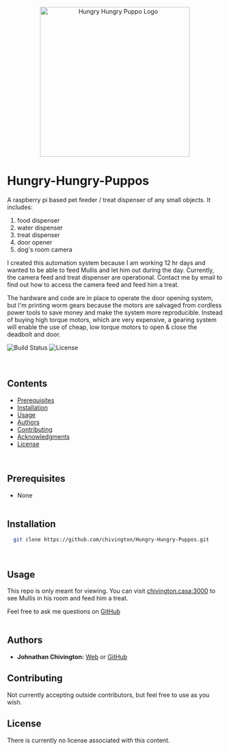 <p align="center">
  <img width='350' src='https://github.com/chivington/Hungry-Hungry-Puppos/blob/main/imgs/hungry-puppo.png' alt='Hungry Hungry Puppo Logo'/>
</p>

# Hungry-Hungry-Puppos
A raspberry pi based pet feeder / treat dispenser of any small objects. It includes:

1. food dispenser
2. water dispenser
3. treat dispenser
4. door opener
5. dog's room camera

I created this automation system because I am working 12 hr days and wanted to be able to feed Mullis and let him out during the day. Currently, the camera feed and treat dispenser are operational. Contact me by email to find out how to access the camera feed and feed him a treat.

The hardware and code are in place to operate the door opening system, but I'm printing worm gears because the motors are salvaged from cordless power tools to save money and make the system more reproducible. Instead of buying high torque motors, which are very expensive, a gearing system will enable the use of cheap, low torque motors to open & close the deadbolt and door.

![Build Status](https://img.shields.io/badge/build-Stable-green.svg)
![License](https://img.shields.io/badge/license-NONE-lime.svg)
<br/><br/><br/>

## Contents
* [Prerequisites](https://github.com/chivington/Hungry-Hungry-Puppos/tree/master#prerequisites)
* [Installation](https://github.com/chivington/Hungry-Hungry-Puppos/tree/master#installation)
* [Usage](https://github.com/chivington/Hungry-Hungry-Puppos/tree/master#usage)
* [Authors](https://github.com/chivington/Hungry-Hungry-Puppos/tree/master#authors)
* [Contributing](https://github.com/chivington/Hungry-Hungry-Puppos/tree/master#contributing)
* [Acknowledgments](https://github.com/chivington/Hungry-Hungry-Puppos/tree/master#acknowledgments)
* [License](https://github.com/chivington/Hungry-Hungry-Puppos/tree/master#license)
<br/>

## Prerequisites
  * None
<br/><br/>


## Installation
```bash
  git clone https://github.com/chivington/Hungry-Hungry-Puppos.git
```
<br/>


## Usage
This repo is only meant for viewing. You can visit [chivington.casa:3000](https://chivington.net) to see Mullis in his room and feed him a treat.

Feel free to ask me questions on [GitHub](https://github.com/chivington)
<br/><br/>


## Authors
* **Johnathan Chivington:** [Web](https://chivington.net) or [GitHub](https://github.com/chivington)

## Contributing
Not currently accepting outside contributors, but feel free to use as you wish.

## License
There is currently no license associated with this content.
<br/><br/>
